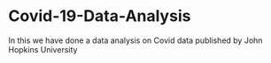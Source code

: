 # Covid-19-Data-Analysis
In this we have done a data analysis on Covid data published by John Hopkins University
